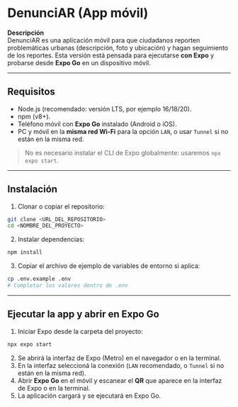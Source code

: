 # DenunciAR (App móvil)

**Descripción**  
DenunciAR es una aplicación móvil para que ciudadanos reporten problemáticas urbanas (descripción, foto y ubicación) y hagan seguimiento de los reportes. Esta versión está pensada para ejecutarse **con Expo** y probarse desde **Expo Go** en un dispositivo móvil.

---

## Requisitos

- Node.js (recomendado: versión LTS, por ejemplo 16/18/20).  
- npm (v8+).  
- Teléfono móvil con **Expo Go** instalado (Android o iOS).  
- PC y móvil en la **misma red Wi‑Fi** para la opción `LAN`, o usar `Tunnel` si no están en la misma red.

> No es necesario instalar el CLI de Expo globalmente: usaremos `npx expo start`.

---

## Instalación

1. Clonar o copiar el repositorio:
```bash
git clone <URL_DEL_REPOSITORIO>
cd <NOMBRE_DEL_PROYECTO>
```

2. Instalar dependencias:
```bash
npm install
```

3. Copiar el archivo de ejemplo de variables de entorno si aplica:
```bash
cp .env.example .env
# Completar los valores dentro de .env
```

---

## Ejecutar la app y abrir en Expo Go

1. Iniciar Expo desde la carpeta del proyecto:
```bash
npx expo start
```

2. Se abrirá la interfaz de Expo (Metro) en el navegador o en la terminal.  
3. En la interfaz seleccioná la conexión (`LAN` recomendado, o `Tunnel` si no están en la misma red).  
4. Abrir **Expo Go** en el móvil y escanear el **QR** que aparece en la interfaz de Expo o en la terminal.  
5. La aplicación cargará y se ejecutará en Expo Go.



